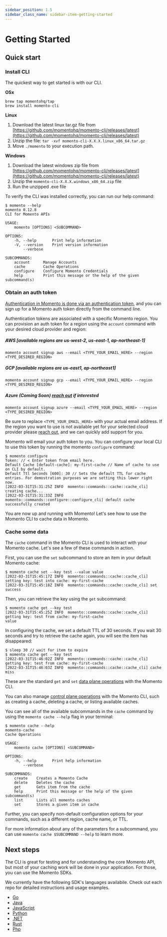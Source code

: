 ```yaml
---
sidebar_position: 1.5
sidebar_class_name: sidebar-item-getting-started
---
```


# Getting Started

## Quick start

### Install CLI

The quickest way to get started is with our CLI.

**OSx**

```
brew tap momentohq/tap
brew install momento-cli
```

**Linux**

1. Download the latest linux tar.gz file from [https://github.com/momentohq/momento-cli/releases/latest](https://github.com/momentohq/momento-cli/releases/latest)
2. Unzip the file: `tar -xvf momento-cli-X.X.X.linux_x86_64.tar.gz`
3. Move `./momento` to your execution path.

**Windows**

1. Download the latest windows zip file from [https://github.com/momentohq/momento-cli/releases/latest](https://github.com/momentohq/momento-cli/releases/latest)
2. Unzip the `momento-cli-X.X.X.windows_x86_64.zip` file
3. Run the unzipped .exe file

To verify the CLI was installed correctly, you can run our help command:

```
$ momento --help
momento 0.12.8
CLI for Momento APIs

USAGE:
    momento [OPTIONS] <SUBCOMMAND>

OPTIONS:
    -h, --help       Print help information
    -V, --version    Print version information
        --verbose

SUBCOMMANDS:
    account      Manage Accounts
    cache        Cache Operations
    configure    Configure Momento Credentials
    help         Print this message or the help of the given subcommand(s)
```

### Obtain an auth token

[Authentication in Momento is done via an authentication token](./how-it-works/momento-concepts#authentication-token), and you can sign up for a Momento auth token directly from the command line.

Authentication tokens are associated with a specific Momento region. You can provision an auth token for a region using the `account` command with your desired cloud provider and region:

##### AWS [available regions are us-west-2, us-east-1, ap-northeast-1]

```console
momento account signup aws --email <TYPE_YOUR_EMAIL_HERE> --region <TYPE_DESIRED_REGION>
```

##### GCP [available regions are us-east1, ap-northeast1]

```console
momento account signup gcp --email <TYPE_YOUR_EMAIL_HERE> --region <TYPE_DESIRED_REGION>
```

##### Azure (Coming Soon) [reach out](https://calendly.com/momento-meeting) if interested

```console
momento account signup azure --email <TYPE_YOUR_EMAIL_HERE> --region <TYPE_DESIRED_REGION>
```

Be sure to replace `<TYPE_YOUR_EMAIL_HERE>` with your actual email address. If the region you want to use is not available yet for your selected cloud provider please [reach out](https://calendly.com/momento-meeting), and we can quickly add support for you.

Momento will email your auth token to you. You can configure your local CLI to use this token by running the momento `configure` command:

```
$ momento configure
Token: // < Enter token from email here.
Default Cache [default-cache]: my-first-cache // Name of cache to use on CLI by default.
Default Ttl Seconds [600]: 30 // Sets the default TTL for cache entries. For demostration purposes we are setting this lower right now.
[2022-03-31T15:31:25Z INFO  momento::commands::cache::cache_cli] creating cache...
[2022-03-31T15:31:33Z INFO  momento::commands::configure::configure_cli] default cache successfully created
```

You are now up and running with Momento! Let's see how to use the Momento CLI to cache data in Momento.

### Cache some data

The `cache` command in the Momento CLI is used to interact with your Momento cache. Let's see a few of these commands in action.

First, you can use the `set` subcommand to store an item in your default Momento cache:

```
$ momento cache set --key test --value value
[2022-03-31T15:45:17Z INFO  momento::commands::cache::cache_cli] setting key: test into cache: my-first-cache
[2022-03-31T15:45:18Z INFO  momento::commands::cache::cache_cli] set success
```

Then, you can retrieve the key using the `get` subcommand:

```
$ momento cache get --key test
[2022-03-31T15:45:25Z INFO  momento::commands::cache::cache_cli] getting key: test from cache: my-first-cache
value
```

In configuring the cache, we set a default TTL of 30 seconds. If you wait 30 seconds and try to retrieve the cache again, you will see the item has disappeared:

```
$ sleep 30 // wait for item to expire
$ momento cache get --key test
[2022-03-31T15:46:02Z INFO  momento::commands::cache::cache_cli] getting key: test from cache: my-first-cache
[2022-03-31T15:46:03Z INFO  momento::commands::cache::cache_cli] cache miss
```

These are the standard `get` and `set` [data plane operations](./how-it-works/momento-concepts##data-plane-performant-cache-interactions) with the Momento CLI.

You can also manage [control plane operations](./how-it-works/momento-concepts#control-plane-simple-efficient-cache-management) with the Momento CLI, such as creating a cache, deleting a cache, or listing available caches.

You can see all of the available subcommands in the `cache` command by using the `momento cache --help` flag in your terminal:

```
$ momento cache --help
momento-cache
Cache Operations

USAGE:
    momento cache [OPTIONS] <SUBCOMMAND>

OPTIONS:
    -h, --help       Print help information
        --verbose

SUBCOMMANDS:
    create    Creates a Momento Cache
    delete    Deletes the cache
    get       Gets item from the cache
    help      Print this message or the help of the given subcommand(s)
    list      Lists all momento caches
    set       Stores a given item in cache
```

Further, you can specify non-default configuration options for your commands, such as a different region, cache name, or TTL.

For more information about any of the parameters for a subcommand, you can use `momento cache $SUBCOMMAND --help` to learn more.

## Next steps

The CLI is great for testing and for understanding the core Momento API, but most of your caching work will be done in your application. For those, you can use the Momento SDKs.

We currently have the following SDK's languages availabile. Check out each repo for detailed instructions and usage examples.

- [Go](https://github.com/momentohq/client-sdk-go)
- [Java](https://github.com/momentohq/client-sdk-java)
- [JavaScript](https://github.com/momentohq/client-sdk-javascript)
- [Python](https://github.com/momentohq/client-sdk-python)
- [.NET](https://github.com/momentohq/client-sdk-dotnet)
- [Rust](https://github.com/momentohq/client-sdk-rust)
- [Php](https://github.com/momentohq/client-sdk-php)
